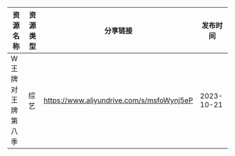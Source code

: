 | 资源名称      | 资源类型 | 分享链接                                      | 发布时间       |
| --------- | ---- | ----------------------------------------- | ---------- |
| W王牌对王牌第八季 | 综艺   | https://www.aliyundrive.com/s/msfoWynj5eP | 2023-10-21 |
